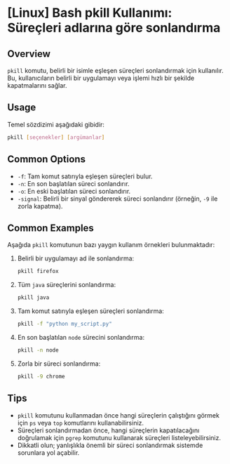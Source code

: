 # [Linux] Bash pkill Kullanımı: Süreçleri adlarına göre sonlandırma

## Overview
`pkill` komutu, belirli bir isimle eşleşen süreçleri sonlandırmak için kullanılır. Bu, kullanıcıların belirli bir uygulamayı veya işlemi hızlı bir şekilde kapatmalarını sağlar.

## Usage
Temel sözdizimi aşağıdaki gibidir:

```bash
pkill [seçenekler] [argümanlar]
```

## Common Options
- `-f`: Tam komut satırıyla eşleşen süreçleri bulur.
- `-n`: En son başlatılan süreci sonlandırır.
- `-o`: En eski başlatılan süreci sonlandırır.
- `-signal`: Belirli bir sinyal göndererek süreci sonlandırır (örneğin, `-9` ile zorla kapatma).

## Common Examples
Aşağıda `pkill` komutunun bazı yaygın kullanım örnekleri bulunmaktadır:

1. Belirli bir uygulamayı ad ile sonlandırma:
   ```bash
   pkill firefox
   ```

2. Tüm `java` süreçlerini sonlandırma:
   ```bash
   pkill java
   ```

3. Tam komut satırıyla eşleşen süreçleri sonlandırma:
   ```bash
   pkill -f "python my_script.py"
   ```

4. En son başlatılan `node` sürecini sonlandırma:
   ```bash
   pkill -n node
   ```

5. Zorla bir süreci sonlandırma:
   ```bash
   pkill -9 chrome
   ```

## Tips
- `pkill` komutunu kullanmadan önce hangi süreçlerin çalıştığını görmek için `ps` veya `top` komutlarını kullanabilirsiniz.
- Süreçleri sonlandırmadan önce, hangi süreçlerin kapatılacağını doğrulamak için `pgrep` komutunu kullanarak süreçleri listeleyebilirsiniz.
- Dikkatli olun; yanlışlıkla önemli bir süreci sonlandırmak sistemde sorunlara yol açabilir.